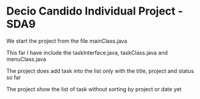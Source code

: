 # Decio Candido Individual Project - SDA9

We start the project from the file mainClass.java

This far I have include the taskInterface.java, taskClass.java and menuClass.java

The project does add task into the list only with the title, project and status so far

The project show the list of task without sorting by project or date yet


